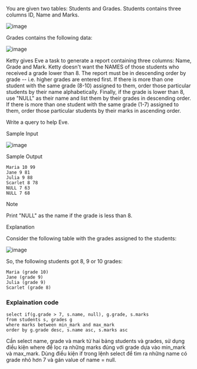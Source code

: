 You are given two tables: Students and Grades. Students contains three columns ID, Name and Marks.

![image](https://user-images.githubusercontent.com/54706711/163750239-7ca4eb16-5802-4ed7-b6a6-bab28aa996fc.png)

Grades contains the following data:

![image](https://user-images.githubusercontent.com/54706711/163750259-8374a0d0-66eb-4c85-a3e0-375a4adbbd4c.png)

Ketty gives Eve a task to generate a report containing three columns: Name, Grade and Mark. Ketty doesn't want the NAMES of those students who received a grade lower than 8. The report must be in descending order by grade -- i.e. higher grades are entered first. If there is more than one student with the same grade (8-10) assigned to them, order those particular students by their name alphabetically. Finally, if the grade is lower than 8, use "NULL" as their name and list them by their grades in descending order. If there is more than one student with the same grade (1-7) assigned to them, order those particular students by their marks in ascending order.

Write a query to help Eve.

Sample Input

![image](https://user-images.githubusercontent.com/54706711/163750295-d4fbb5d4-42eb-462a-bc76-78aa09d0d586.png)

Sample Output
```
Maria 10 99
Jane 9 81
Julia 9 88 
Scarlet 8 78
NULL 7 63
NULL 7 68
```
Note

Print "NULL"  as the name if the grade is less than 8.

Explanation

Consider the following table with the grades assigned to the students:

![image](https://user-images.githubusercontent.com/54706711/163750318-ea65065e-fb12-4df8-b769-c373469d8d87.png)

So, the following students got 8, 9 or 10 grades:
```
Maria (grade 10)
Jane (grade 9)
Julia (grade 9)
Scarlet (grade 8)
```
### Explaination code
```
select if(g.grade > 7, s.name, null), g.grade, s.marks
from students s, grades g
where marks between min_mark and max_mark
order by g.grade desc, s.name asc, s.marks asc
```
Cần select name, grade và mark từ hai bảng students và grades, sử dụng điều kiện where để lọc ra những marks đúng với grade dựa vào min_mark và max_mark.
Dùng điều kiện if trong lệnh select để tìm ra những name có grade nhỏ hơn 7 và gán value of name = null.
